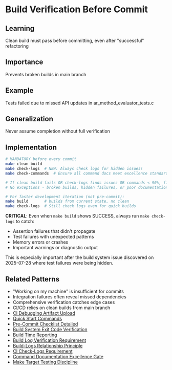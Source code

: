 # Build Verification Before Commit

## Learning
Clean build must pass before committing, even after "successful" refactoring

## Importance
Prevents broken builds in main branch

## Example
Tests failed due to missed API updates in ar_method_evaluator_tests.c

## Generalization
Never assume completion without full verification

## Implementation
```bash
# MANDATORY before every commit
make clean build
make check-logs  # NEW: Always check logs for hidden issues!
make check-commands  # Ensure all command docs meet excellence standards

# If clean build fails OR check-logs finds issues OR commands < 90%, fix ALL before committing
# No exceptions - broken builds, hidden failures, or poor documentation block other developers

# For faster development iteration (not pre-commit):
make build       # builds from current state, no clean
make check-logs  # Still check logs even for quick builds
```

**CRITICAL**: Even when `make build` shows SUCCESS, always run `make check-logs` to catch:
- Assertion failures that didn't propagate
- Test failures with unexpected patterns
- Memory errors or crashes
- Important warnings or diagnostic output

This is especially important after the build system issue discovered on 2025-07-28 where test failures were being hidden.

## Related Patterns
- "Working on my machine" is insufficient for commits
- Integration failures often reveal missed dependencies
- Comprehensive verification catches edge cases
- CI/CD relies on clean builds from main branch
- [CI Debugging Artifact Upload](ci-debugging-artifact-upload.md)
- [Quick Start Commands](quick-start-commands.md)
- [Pre-Commit Checklist Detailed](pre-commit-checklist-detailed.md)
- [Build System Exit Code Verification](build-system-exit-code-verification.md)
- [Build Time Reporting](build-time-reporting.md)
- [Build Log Verification Requirement](build-log-verification-requirement.md)
- [Build-Logs Relationship Principle](build-logs-relationship-principle.md)
- [CI Check-Logs Requirement](ci-check-logs-requirement.md)
- [Command Documentation Excellence Gate](command-documentation-excellence-gate.md)
- [Make Target Testing Discipline](make-target-testing-discipline.md)